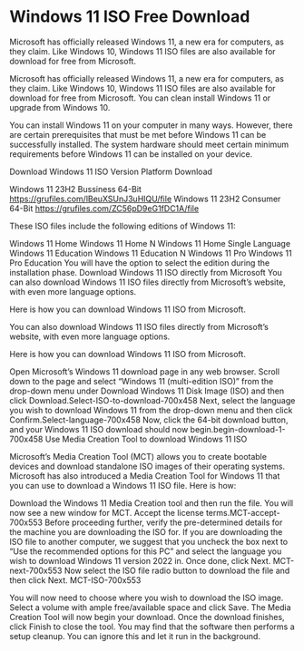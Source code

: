 # Windows 11 ISO Free Download

Microsoft has officially released Windows 11, a new era for computers, as they claim. Like Windows 10, Windows 11 ISO files are also available for download for free from Microsoft.

Microsoft has officially released Windows 11, a new era for computers, as they claim. Like Windows 10, Windows 11 ISO files are also available for download for free from Microsoft. You can clean install Windows 11 or upgrade from Windows 10.

You can install Windows 11 on your computer in many ways. However, there are certain prerequisites that must be met before Windows 11 can be successfully installed. The system hardware should meet certain minimum requirements before Windows 11 can be installed on your device.

Download Windows 11 ISO
Version	Platform	Download

Windows 11 23H2 Bussiness	64-Bit	https://grufiles.com/lBeuXSUnJ3uHIQU/file
Windows 11 23H2 Consumer	64-Bit	https://grufiles.com/ZC56pD9eG1fDC1A/file

These ISO files include the following editions of Windows 11:

Windows 11 Home
Windows 11 Home N
Windows 11 Home Single Language 
Windows 11 Education
Windows 11 Education N
Windows 11 Pro
Windows 11 Pro Education
You will have the option to select the edition during the installation phase.
Download Windows 11 ISO directly from Microsoft
You can also download Windows 11 ISO files directly from Microsoft’s website, with even more language options.

Here is how you can download Windows 11 ISO from Microsoft.

You can also download Windows 11 ISO files directly from Microsoft’s website, with even more language options.

Here is how you can download Windows 11 ISO from Microsoft.

Open Microsoft’s Windows 11 download page in any web browser.
Scroll down to the page and select “Windows 11 (multi-edition ISO)” from the drop-down menu under Download Windows 11 Disk Image (ISO) and then click Download.Select-ISO-to-download-700x458
Next, select the language you wish to download Windows 11 from the drop-down menu and then click Confirm.Select-language-700x458
Now, click the 64-bit download button, and your Windows 11 ISO download should now begin.begin-download-1-700x458
Use Media Creation Tool to download Windows 11 ISO

Microsoft’s Media Creation Tool (MCT) allows you to create bootable devices and download standalone ISO images of their operating systems. Microsoft has also introduced a Media Creation Tool for Windows 11 that you can use to download a Windows 11 ISO file. Here is how:

Download the Windows 11 Media Creation tool and then run the file.
You will now see a new window for MCT. Accept the license terms.MCT-accept-700x553
Before proceeding further, verify the pre-determined details for the machine you are downloading the ISO for. If you are downloading the ISO file to another computer, we suggest that you uncheck the box next to “Use the recommended options for this PC” and select the language you wish to download Windows 11 version 2022 in.
Once done, click Next.
MCT-next-700x553
Now select the ISO file radio button to download the file and then click Next.
MCT-ISO-700x553

You will now need to choose where you wish to download the ISO image. Select a volume with ample free/available space and click Save. The Media Creation Tool will now begin your download.
Once the download finishes, click Finish to close the tool. You may find that the software then performs a setup cleanup. You can ignore this and let it run in the background.
